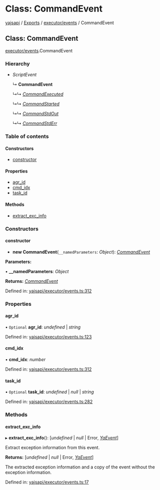 # Class: CommandEvent

[yajsapi](../yajsapi.md) / [Exports](../modules/) / [executor/events](../modules/executor_events.md) / CommandEvent

## Class: CommandEvent

[executor/events](../modules/executor_events.md).CommandEvent

### Hierarchy

* _ScriptEvent_

  ↳ **CommandEvent**

  ↳↳ [_CommandExecuted_](executor_events.commandexecuted.md)

  ↳↳ [_CommandStarted_](executor_events.commandstarted.md)

  ↳↳ [_CommandStdOut_](executor_events.commandstdout.md)

  ↳↳ [_CommandStdErr_](executor_events.commandstderr.md)

### Table of contents

#### Constructors

* [constructor](executor_events.commandevent.md#constructor)

#### Properties

* [agr\_id](executor_events.commandevent.md#agr_id)
* [cmd\_idx](executor_events.commandevent.md#cmd_idx)
* [task\_id](executor_events.commandevent.md#task_id)

#### Methods

* [extract\_exc\_info](executor_events.commandevent.md#extract_exc_info)

### Constructors

#### constructor

* **new CommandEvent**\(`__namedParameters`: _Object_\): [_CommandEvent_](executor_events.commandevent.md)

**Parameters:**

• **\_\_namedParameters**: _Object_

**Returns:** [_CommandEvent_](executor_events.commandevent.md)

Defined in: [yajsapi/executor/events.ts:312](https://github.com/golemfactory/yajsapi/blob/289a25a/yajsapi/executor/events.ts#L312)

### Properties

#### agr\_id

• `Optional` **agr\_id**: _undefined_ \| _string_

Defined in: [yajsapi/executor/events.ts:123](https://github.com/golemfactory/yajsapi/blob/289a25a/yajsapi/executor/events.ts#L123)

#### cmd\_idx

• **cmd\_idx**: _number_

Defined in: [yajsapi/executor/events.ts:312](https://github.com/golemfactory/yajsapi/blob/289a25a/yajsapi/executor/events.ts#L312)

#### task\_id

• `Optional` **task\_id**: _undefined_ \| _null_ \| _string_

Defined in: [yajsapi/executor/events.ts:282](https://github.com/golemfactory/yajsapi/blob/289a25a/yajsapi/executor/events.ts#L282)

### Methods

#### extract\_exc\_info

▸ **extract\_exc\_info**\(\): \[_undefined_ \| _null_ \| Error, [_YaEvent_](executor_events.yaevent.md)\]

Extract exception information from this event.

**Returns:** \[_undefined_ \| _null_ \| Error, [_YaEvent_](executor_events.yaevent.md)\]

The extracted exception information and a copy of the event without the exception information.

Defined in: [yajsapi/executor/events.ts:17](https://github.com/golemfactory/yajsapi/blob/289a25a/yajsapi/executor/events.ts#L17)

